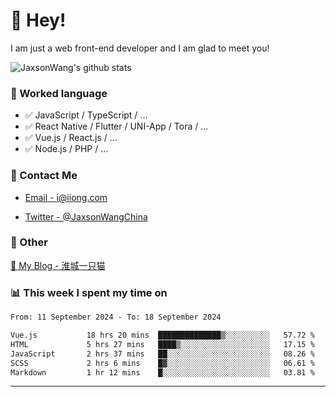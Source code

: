 # 👋 Hey!

I am just a web front-end developer and I am glad to meet you!

![JaxsonWang's github stats](https://github-readme-stats.vercel.app/api?username=JaxsonWang&&show_icons=true&&title_color=1abc9c&&icon_color=1abc9c)


### 📝 Worked language

- ✅ JavaScript / TypeScript / ...
- ✅ React Native / Flutter / UNI-App / Tora / ...
- ✅ Vue.js / React.js / ...
- ✅ Node.js / PHP / ...

### 📮 Contact Me

- [Email - i@iiong.com](mailto:i@iiong.com)

- [Twitter - @JaxsonWangChina](https://twitter.com/JaxsonWangChina)

### 🤪 Other

[📌 My Blog - 淮城一只猫](https://iiong.com)

### 📊 This week I spent my time on

<!--START_SECTION:waka-->

```txt
From: 11 September 2024 - To: 18 September 2024

Vue.js           18 hrs 20 mins  ██████████████▒░░░░░░░░░░   57.72 %
HTML             5 hrs 27 mins   ████▒░░░░░░░░░░░░░░░░░░░░   17.15 %
JavaScript       2 hrs 37 mins   ██░░░░░░░░░░░░░░░░░░░░░░░   08.26 %
SCSS             2 hrs 6 mins    █▓░░░░░░░░░░░░░░░░░░░░░░░   06.61 %
Markdown         1 hr 12 mins    █░░░░░░░░░░░░░░░░░░░░░░░░   03.81 %
```

<!--END_SECTION:waka-->

---
